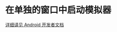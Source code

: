 # 在单独的窗口中启动模拟器

[详细请见 Android 开发者文档](https://developer.android.com/studio/run/emulator-launch-separate-window?hl=zh-cn)
